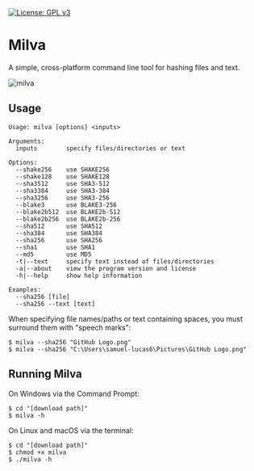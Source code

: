 [![License: GPL v3](https://img.shields.io/badge/License-GPL%20v3-green.svg)](http://www.gnu.org/licenses/gpl-3.0)
# Milva
A simple, cross-platform command line tool for hashing files and text.

![milva](https://user-images.githubusercontent.com/63159663/144137809-b6aa3b04-2791-4563-8023-a5021f6aad46.gif)

## Usage
```
Usage: milva [options] <inputs>

Arguments:
  inputs        specify files/directories or text

Options:
  --shake256    use SHAKE256
  --shake128    use SHAKE128
  --sha3512     use SHA3-512
  --sha3384     use SHA3-384
  --sha3256     use SHA3-256
  --blake3      use BLAKE3-256
  --blake2b512  use BLAKE2b-512
  --blake2b256  use BLAKE2b-256
  --sha512      use SHA512
  --sha384      use SHA384
  --sha256      use SHA256
  --sha1        use SHA1
  --md5         use MD5
  -t|--text     specify text instead of files/directories
  -a|--about    view the program version and license
  -h|--help     show help information

Examples:
  --sha256 [file]
  --sha256 --text [text]
```
When specifying file names/paths or text containing spaces, you must surround them with "speech marks":
```
$ milva --sha256 "GitHub Logo.png"
$ milva --sha256 "C:\Users\samuel-lucas6\Pictures\GitHub Logo.png"
```

## Running Milva
On Windows via the Command Prompt:
```
$ cd "[download path]"
$ milva -h
```
On Linux and macOS via the terminal:
```
$ cd "[download path]"
$ chmod +x milva
$ ./milva -h
```
